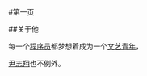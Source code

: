 ﻿#第一页

##关于他

每一个[程序员](/Work.zh)都梦想着成为一个[文艺青年](/Life.zh)，

<a href="/img/photo.jpg" class="fancybox">尹志翔</a>也不例外。
<span class="nodisqus"></span>